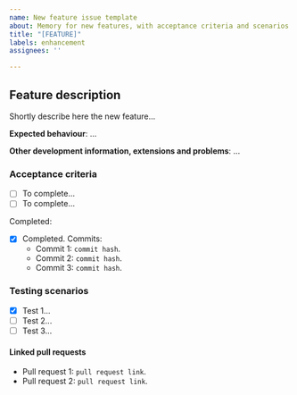 ```yaml
---
name: New feature issue template
about: Memory for new features, with acceptance criteria and scenarios.
title: "[FEATURE]"
labels: enhancement
assignees: ''

---
```


## Feature description

Shortly describe here the new feature...

**Expected behaviour**: ...

**Other development information, extensions and problems**: ...

### Acceptance criteria 

*  [ ] To complete...
*  [ ] To complete...

Completed:
*  [x] Completed. Commits:
  *  Commit 1: `commit hash`.
  *  Commit 2: `commit hash`.
  *  Commit 3: `commit hash`.

### Testing scenarios

*  [x] Test 1...
*  [ ] Test 2...
*  [ ] Test 3...

#### Linked pull requests

*  Pull request 1: `pull request link`.
*  Pull request 2: `pull request link`.
